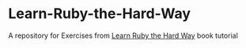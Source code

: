 # Learn-Ruby-the-Hard-Way
<p>A repository for Exercises from <a href="http://learnrubythehardway.org/book/index.html">Learn Ruby the Hard Way</a> book tutorial</p>
